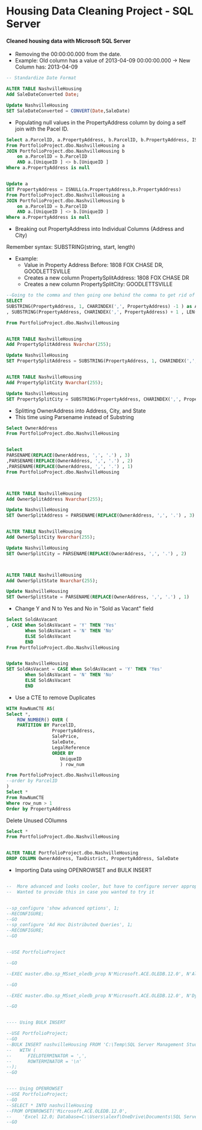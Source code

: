 # Housing Data Cleaning Project - SQL Server #
#### Cleaned housing data with Microsoft SQL Server ####


- Removing the 00:00:00.000 from the date.
- Example: Old column has a value of 2013-04-09 00:00:00.000 -> New Column has: 2013-04-09
```SQL
-- Standardize Date Format

ALTER TABLE NashvilleHousing
Add SaleDateConverted Date;

Update NashvilleHousing
SET SaleDateConverted = CONVERT(Date,SaleDate)
```
- Populating null values in the PropertyAddress column by doing a self join with the Pacel ID.

```SQL
Select a.ParcelID, a.PropertyAddress, b.ParcelID, b.PropertyAddress, ISNULL(a.PropertyAddress,b.PropertyAddress)
From PortfolioProject.dbo.NashvilleHousing a
JOIN PortfolioProject.dbo.NashvilleHousing b
	on a.ParcelID = b.ParcelID
	AND a.[UniqueID ] <> b.[UniqueID ]
Where a.PropertyAddress is null


Update a
SET PropertyAddress = ISNULL(a.PropertyAddress,b.PropertyAddress)
From PortfolioProject.dbo.NashvilleHousing a
JOIN PortfolioProject.dbo.NashvilleHousing b
	on a.ParcelID = b.ParcelID
	AND a.[UniqueID ] <> b.[UniqueID ]
Where a.PropertyAddress is null

```

- Breaking out PropertyAddress into Individual Columns (Address and City)

Remember syntax: SUBSTRING(string, start, length)
- Example:
  - Value in Property Address Before: 1808 FOX CHASE DR, GOODLETTSVILLE
  - Creates a new column PropertySplitAddress: 1808 FOX CHASE DR
  - Creates a new column PropertySplitCity: GOODLETTSVILLE

```SQL
--Going to the comma and then going one behind the comma to get rid of the comma in the first column, going one past the column (+1) in the second column 'City'
SELECT
SUBSTRING(PropertyAddress, 1, CHARINDEX(',', PropertyAddress) -1 ) as Address
, SUBSTRING(PropertyAddress, CHARINDEX(',', PropertyAddress) + 1 , LEN(PropertyAddress)) as City  --

From PortfolioProject.dbo.NashvilleHousing


ALTER TABLE NashvilleHousing
Add PropertySplitAddress Nvarchar(255);

Update NashvilleHousing
SET PropertySplitAddress = SUBSTRING(PropertyAddress, 1, CHARINDEX(',', PropertyAddress) -1 )


ALTER TABLE NashvilleHousing
Add PropertySplitCity Nvarchar(255);

Update NashvilleHousing
SET PropertySplitCity = SUBSTRING(PropertyAddress, CHARINDEX(',', PropertyAddress) + 1 , LEN(PropertyAddress))
```

- Splitting OwnerAddress into Address, City, and State
- This time using Parsename instead of Substring
```SQL
Select OwnerAddress
From PortfolioProject.dbo.NashvilleHousing


Select
PARSENAME(REPLACE(OwnerAddress, ',', '.') , 3)
,PARSENAME(REPLACE(OwnerAddress, ',', '.') , 2)
,PARSENAME(REPLACE(OwnerAddress, ',', '.') , 1)
From PortfolioProject.dbo.NashvilleHousing



ALTER TABLE NashvilleHousing
Add OwnerSplitAddress Nvarchar(255);

Update NashvilleHousing
SET OwnerSplitAddress = PARSENAME(REPLACE(OwnerAddress, ',', '.') , 3)


ALTER TABLE NashvilleHousing
Add OwnerSplitCity Nvarchar(255);

Update NashvilleHousing
SET OwnerSplitCity = PARSENAME(REPLACE(OwnerAddress, ',', '.') , 2)



ALTER TABLE NashvilleHousing
Add OwnerSplitState Nvarchar(255);

Update NashvilleHousing
SET OwnerSplitState = PARSENAME(REPLACE(OwnerAddress, ',', '.') , 1)

```

- Change Y and N to Yes and No in "Sold as Vacant" field

```SQL
Select SoldAsVacant
, CASE When SoldAsVacant = 'Y' THEN 'Yes'
	   When SoldAsVacant = 'N' THEN 'No'
	   ELSE SoldAsVacant
	   END
From PortfolioProject.dbo.NashvilleHousing


Update NashvilleHousing
SET SoldAsVacant = CASE When SoldAsVacant = 'Y' THEN 'Yes'
	   When SoldAsVacant = 'N' THEN 'No'
	   ELSE SoldAsVacant
	   END
```


- Use a CTE to remove Duplicates


```SQL
WITH RowNumCTE AS(
Select *,
	ROW_NUMBER() OVER (
	PARTITION BY ParcelID,
				 PropertyAddress,
				 SalePrice,
				 SaleDate,
				 LegalReference
				 ORDER BY
					UniqueID
					) row_num

From PortfolioProject.dbo.NashvilleHousing
--order by ParcelID
)
Select *
From RowNumCTE
Where row_num > 1
Order by PropertyAddress
```


Delete Unused COlumns

```SQL
Select *
From PortfolioProject.dbo.NashvilleHousing


ALTER TABLE PortfolioProject.dbo.NashvilleHousing
DROP COLUMN OwnerAddress, TaxDistrict, PropertyAddress, SaleDate
```
- Importing Data using OPENROWSET and BULK INSERT
```SQL	

--  More advanced and looks cooler, but have to configure server appropriately to do correctly
--  Wanted to provide this in case you wanted to try it


--sp_configure 'show advanced options', 1;
--RECONFIGURE;
--GO
--sp_configure 'Ad Hoc Distributed Queries', 1;
--RECONFIGURE;
--GO


--USE PortfolioProject 

--GO 

--EXEC master.dbo.sp_MSset_oledb_prop N'Microsoft.ACE.OLEDB.12.0', N'AllowInProcess', 1 

--GO 

--EXEC master.dbo.sp_MSset_oledb_prop N'Microsoft.ACE.OLEDB.12.0', N'DynamicParameters', 1 

--GO 


---- Using BULK INSERT

--USE PortfolioProject;
--GO
--BULK INSERT nashvilleHousing FROM 'C:\Temp\SQL Server Management Studio\Nashville Housing Data for Data Cleaning Project.csv'
--   WITH (
--      FIELDTERMINATOR = ',',
--      ROWTERMINATOR = '\n'
--);
--GO


---- Using OPENROWSET
--USE PortfolioProject;
--GO
--SELECT * INTO nashvilleHousing
--FROM OPENROWSET('Microsoft.ACE.OLEDB.12.0',
--    'Excel 12.0; Database=C:\Users\alexf\OneDrive\Documents\SQL Server Management Studio\Nashville Housing Data for Data Cleaning Project.csv', [Sheet1$]);
--GO

```
